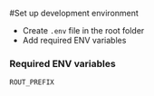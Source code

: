
#Set up development environment
- Create `.env` file in the root folder
- Add required ENV variables
### Required ENV variables
```
ROUT_PREFIX
```
